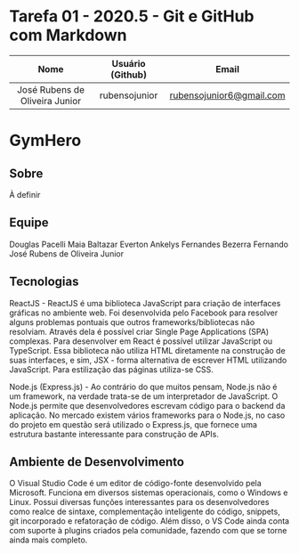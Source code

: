 # Tarefa 01 - 2020.5 - Git e GitHub com Markdown

|              Nome              | Usuário (Github) |          Email           |
| :----------------------------: | :--------------: | :----------------------: |
| José Rubens de Oliveira Junior |  rubensojunior   | rubensojunior6@gmail.com |

# GymHero

## Sobre

À definir

## Equipe

Douglas Pacelli Maia Baltazar
Everton Ankelys Fernandes Bezerra
Fernando
José Rubens de Oliveira Junior

## Tecnologias

ReactJS - ReactJS é uma biblioteca JavaScript para criação de interfaces gráficas no ambiente web. Foi desenvolvida pelo Facebook para resolver alguns problemas pontuais que outros frameworks/bibliotecas não resolviam. Através dela é possível criar Single Page Applications (SPA) complexas. Para desenvolver em React é possível utilizar JavaScript ou TypeScript. Essa biblioteca não utiliza HTML diretamente na construção de suas interfaces, e sim, JSX - forma alternativa de escrever HTML utilizando JavaScript. Para estilização das páginas utiliza-se CSS.

Node.js (Express.js) - Ao contrário do que muitos pensam, Node.js não é um framework, na verdade trata-se de um interpretador de JavaScript. O Node.js permite que desenvolvedores escrevam código para o backend da aplicação. No mercado existem vários frameworks para o Node.js, no caso do projeto em questão será utilizado o Express.js, que fornece uma estrutura bastante interessante para construção de APIs.

## Ambiente de Desenvolvimento

O Visual Studio Code é um editor de código-fonte desenvolvido pela Microsoft. Funciona em diversos sistemas operacionais, como o Windows e Linux. Possui diversas funções interessantes para os desenvolvedores como realce de sintaxe, complementação inteligente do código, snippets, git incorporado e refatoração de código. Além disso, o VS Code ainda conta com suporte à plugins criados pela comunidade, fazendo com que se torne ainda mais completo.

